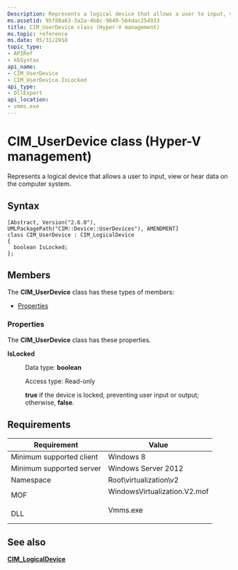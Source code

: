 ```yaml
---
Description: Represents a logical device that allows a user to input, view or hear data on the computer system.
ms.assetid: 95f88a63-3a2a-4b8c-9849-564dac254933
title: CIM_UserDevice class (Hyper-V management)
ms.topic: reference
ms.date: 05/31/2018
topic_type: 
- APIRef
- kbSyntax
api_name: 
- CIM_UserDevice
- CIM_UserDevice.IsLocked
api_type: 
- DllExport
api_location: 
- vmms.exe
---
```


# CIM_UserDevice class (Hyper-V management)

Represents a logical device that allows a user to input, view or hear data on the computer system.

## Syntax

``` syntax
[Abstract, Version("2.6.0"), UMLPackagePath("CIM::Device::UserDevices"), AMENDMENT]
class CIM_UserDevice : CIM_LogicalDevice
{
  boolean IsLocked;
};
```

## Members

The **CIM\_UserDevice** class has these types of members:

-   [Properties](#properties)

### Properties

The **CIM\_UserDevice** class has these properties.

<dl> <dt>

**IsLocked**
</dt> <dd> <dl> <dt>

Data type: **boolean**
</dt> <dt>

Access type: Read-only
</dt> </dl>

**true** if the device is locked, preventing user input or output; otherwise, **false**.

</dd> </dl>

## Requirements



| Requirement | Value |
|-------------------------------------|---------------------------------------------------------------------------------------------------------|
| Minimum supported client<br/> | Windows 8<br/>                                                                                    |
| Minimum supported server<br/> | Windows Server 2012<br/>                                                                          |
| Namespace<br/>                | Root\\virtualization\\v2<br/>                                                                     |
| MOF<br/>                      | <dl> <dt>WindowsVirtualization.V2.mof</dt> </dl> |
| DLL<br/>                      | <dl> <dt>Vmms.exe</dt> </dl>                     |



## See also

<dl> <dt>

[**CIM\_LogicalDevice**](cim-logicaldevice.md)
</dt> </dl>

 

 




